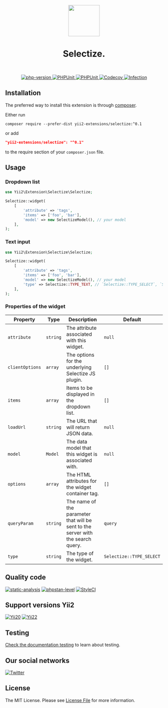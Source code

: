 <p align="center">
    <a href="https://github.com/yii2-extensions/selectize" target="_blank">
        <img src="https://www.yiiframework.com/image/yii_logo_light.svg" height="100px;">
    </a>
    <h1 align="center">Selectize.</h1>
    <br>
</p>

<p align="center">
    <a href="https://www.php.net/releases/8.1/en.php" target="_blank">
        <img src="https://img.shields.io/badge/PHP-%3E%3D8.1-787CB5" alt="php-version">
    </a>
    <a href="https://github.com/yii2-extensions/selectize/actions/workflows/build.yml" target="_blank">
        <img src="https://github.com/yii2-extensions/selectize/actions/workflows/build.yml/badge.svg" alt="PHPUnit">
    </a>
    <a href="https://github.com/yii2-extensions/selectize/actions/workflows/compatibility.yml" target="_blank">
        <img src="https://github.com/yii2-extensions/selectize/actions/workflows/compatibility.yml/badge.svg" alt="PHPUnit">
    </a>        
    <a href="https://codecov.io/gh/yii2-extensions/selectize" target="_blank">
        <img src="https://codecov.io/gh/yii2-extensions/selectize/branch/main/graph/badge.svg?token=MF0XUGVLYC" alt="Codecov">
    </a>
    <a href="https://dashboard.stryker-mutator.io/reports/github.com/yii2-extensions/selectize/main" target="_blank">
        <img src="https://img.shields.io/endpoint?style=flat&url=https%3A%2F%2Fbadge-api.stryker-mutator.io%2Fgithub.com%2Fyii2-extensions%2Fselectize%2Fmain" alt="Infection">
    </a>          
</p>

## Installation

The preferred way to install this extension is through [composer](https://getcomposer.org/download/).

Either run

```shell
composer require --prefer-dist yii2-extensions/selectize:^0.1
```

or add

```json
"yii2-extensions/selectize": "^0.1"
```

to the require section of your `composer.json` file.

## Usage

### Dropdown list 

```php
use Yii2\Extension\Selectize\Selectize;

Selectize::widget(
    [
        'attribute' => 'tags',
        'items' => ['foo', 'bar'],
        'model' => new SelectizeModel(), // your model
    ],
);
```

### Text input

```php
use Yii2\Extension\Selectize\Selectize;

Selectize::widget(
    [
        'attribute' => 'tags',
        'items' => ['foo', 'bar'],
        'model' => new SelectizeModel(), // your model
        'type' => Selectize::TYPE_TEXT, // `Selectize::TYPE_SELECT`, `Selectize::TYPE_TEXT`
    ],
);
```

### Properties of the widget

| Property       | Type          | Description                                                                      | Default                  |
|----------------|---------------|----------------------------------------------------------------------------------|--------------------------|
| `attribute`    | `string`      | The attribute associated with this widget.                                       | `null`                   |
| `clientOptions`| `array`       | The options for the underlying Selectize JS plugin.                              | `[]`                     |
| `items`        | `array`       | Items to be displayed in the dropdown list.                                      | `[]`                     |
| `loadUrl`      | `string`      | The URL that will return JSON data.                                              | `null`                   |
| `model`        | `Model`       | The data model that this widget is associated with.                              | `null`                   |
| `options`      | `array`       | The HTML attributes for the widget container tag.                                | `[]`                     |
| `queryParam`   | `string`      | The name of the parameter that will be sent to the server with the search query. | `query`                  |
| `type`         | `string`      | The type of the widget.                                                          | `Selectize::TYPE_SELECT` |

## Quality code

[![static-analysis](https://github.com/yii2-extensions/selectize/actions/workflows/static.yml/badge.svg)](https://github.com/yii2-extensions/selectize/actions/workflows/static.yml)
[![phpstan-level](https://img.shields.io/badge/PHPStan%20level-7-blue)](https://github.com/yii2-extensions/selectize/actions/workflows/static.yml)
[![StyleCI](https://github.styleci.io/repos/720718108/shield?branch=main)](https://github.styleci.io/repos/720718108?branch=main)

## Support versions Yii2

[![Yii20](https://img.shields.io/badge/Yii2%20version-2.0-blue)](https://github.com/yiisoft/yii2/tree/2.0.49.3)
[![Yii22](https://img.shields.io/badge/Yii2%20version-2.2-blue)](https://github.com/yiisoft/yii2/tree/2.2)

## Testing

[Check the documentation testing](/docs/testing.md) to learn about testing.

## Our social networks

[![Twitter](https://img.shields.io/badge/twitter-follow-1DA1F2?logo=twitter&logoColor=1DA1F2&labelColor=555555?style=flat)](https://twitter.com/Terabytesoftw)

## License

The MIT License. Please see [License File](LICENSE) for more information.
